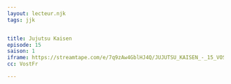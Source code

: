```yaml
---
layout: lecteur.njk
tags: jjk


title: Jujutsu Kaisen
episode: 15
saison: 1
iframe: https://streamtape.com/e/7q9zAw4GblHJ4Q/JUJUTSU_KAISEN_-_15_VOSTFR.mp4
cc: VostFr

---
```

    